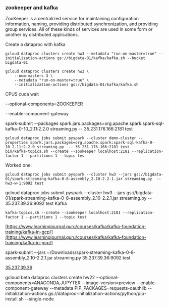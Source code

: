 ### zookeeper and kafka
ZooKeeper is a centralized service for maintaining configuration information, naming, providing distributed synchronization, and providing group services. All of these kinds of services are used in some form or another by distributed applications.


Create a dataproc with kafka
```
gcloud dataproc clusters create hw3 --metadata "run-on-master=true" --initialization-actions gs://bigdata-01/kafka/kafka.sh --bucket bigdata-01

gcloud dataproc clusters create hw3 \
    --num-masters 3 \
    --metadata "run-on-master=true" \
    --initialization-actions gs://bigdata-01/kafka/kafka.sh
```
CPUS cuda wait 

--optional-components=ZOOKEEPER

--enable-component-gateway 

spark-submit --packages spark.jars.packages=org.apache.spark:spark-sql-kafka-0-10_2.11:2.2.0 streaming.py  -- 35.231.176.166:2181 test
````
gcloud dataproc jobs submit pyspark --cluster demo-cluster --properties spark.jars.packages=org.apache.spark:spark-sql-kafka-0-10_2.11:2.2.0 streaming.py  -- 35.231.176.166:2181 test
bin/kafka-topics.sh --create --zookeeper localhost:2181 --replication-factor 1 --partitions 1 --topic tes
````
Worked one:
````
gcloud dataproc jobs submit pyspark --cluster hw3 --jars gs://bigdata-01/spark-streaming-kafka-0-8-assembly_2.10-2.2.1.jar streaming.py  -- hw3-w-1:9092 test
````
gcloud dataproc jobs submit pyspark --cluster hw3 --jars gs://bigdata-01/spark-streaming-kafka-0-8-assembly_2.10-2.2.1.jar streaming.py  -- 35.237.39.36:9092 test
Kafka
````
kafka-topics.sh --create --zookeeper localhost:2181 --replication-factor 1 --partitions 1 --topic test
````

[https://www.learningjournal.guru/courses/kafka/kafka-foundation-training/kafka-in-gcp/](https://www.learningjournal.guru/courses/kafka/kafka-foundation-training/kafka-in-gcp/)

spark-submit --jars ~/Downloads/spark-streaming-kafka-0-8-assembly_2.10-2.2.1.jar streaming.py  35.237.39.36:9092 test

[35.237.39.36](https://35.237.39.36/)

gcloud beta dataproc clusters create hw22 --optional-components=ANACONDA,JUPYTER --image-version=preview --enable-component-gateway --metadata PIP_PACKAGES=requests-oauthlib --initialization-actions gs://dataproc-initialization-actions/python/pip-install.sh --single-node
<!--stackedit_data:
eyJoaXN0b3J5IjpbLTk0NzIyMDM0OSwxNjY2Nzk2OTYxLC04Mj
c3MTUzNDgsLTIwMTI1MTIxMTgsMjAxNDcyODMsLTQ1NTAxODcx
MSw0NjcyOTc2NjYsLTc3ODk1NDc2MSwtOTQ5OTAxMjYwLDEzNj
A4MDczMzUsLTE0NjA3NDY4OTcsNTQ1NTIzNDQ1LC0xMTU3MzEy
OTEsMjAyMzM3NTg2MywxOTEzMjk1MzgzLC0yMDk0NTczMjE0LD
M5ODQyODM5NSwxMzM0MzU4NDI3LC0xNjM1NzUzMTQ0XX0=
-->